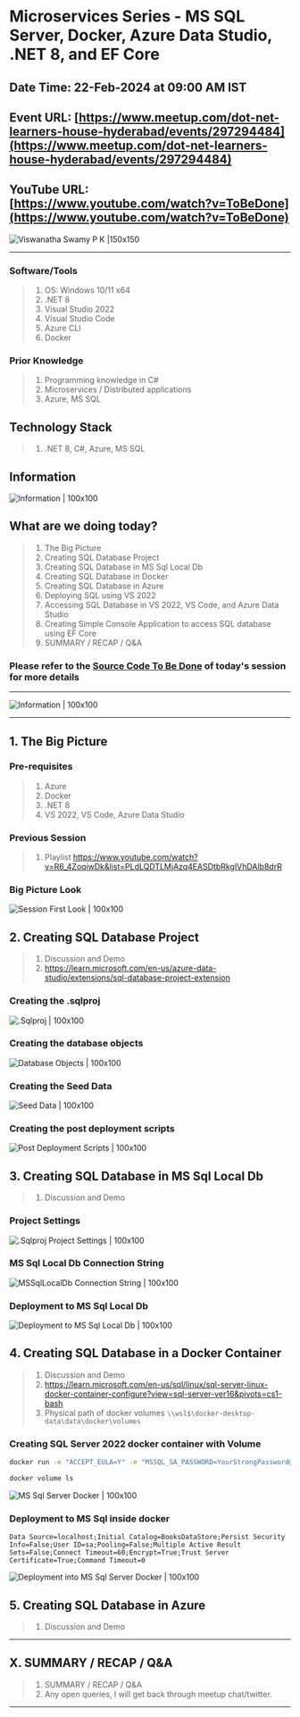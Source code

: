 # Microservices Series - MS SQL Server, Docker, Azure Data Studio, .NET 8, and EF Core

## Date Time: 22-Feb-2024 at 09:00 AM IST

## Event URL: [https://www.meetup.com/dot-net-learners-house-hyderabad/events/297294484](https://www.meetup.com/dot-net-learners-house-hyderabad/events/297294484)

## YouTube URL: [https://www.youtube.com/watch?v=ToBeDone](https://www.youtube.com/watch?v=ToBeDone)

![Viswanatha Swamy P K |150x150](./Documentation/Images/ViswanathaSwamyPK.PNG)

---

### Software/Tools

> 1. OS: Windows 10/11 x64
> 1. .NET 8
> 1. Visual Studio 2022
> 1. Visual Studio Code
> 1. Azure CLI
> 1. Docker

### Prior Knowledge

> 1. Programming knowledge in C#
> 1. Microservices / Distributed applications
> 1. Azure, MS SQL

## Technology Stack

> 1. .NET 8, C#, Azure, MS SQL

## Information

![Information | 100x100](../Documentation/Images/Information.PNG)

## What are we doing today?

> 1. The Big Picture
> 1. Creating SQL Database Project
> 1. Creating SQL Database in MS Sql Local Db
> 1. Creating SQL Database in Docker
> 1. Creating SQL Database in Azure
> 1. Deploying SQL using VS 2022
> 1. Accessing SQL Database in VS 2022, VS Code, and Azure Data Studio
> 1. Creating Simple Console Application to access SQL database using EF Core
> 1. SUMMARY / RECAP / Q&A

### Please refer to the [**Source Code To Be Done**](https://github.com/ViswanathaSwamy-PK-TechSkillz-Academy/minimal-apis) of today's session for more details

---

![Information | 100x100](../Documentation/Images/SeatBelt.PNG)

---

## 1. The Big Picture

### Pre-requisites

> 1. Azure
> 1. Docker
> 1. .NET 8
> 1. VS 2022, VS Code, Azure Data Studio

### Previous Session

> 1. Playlist <https://www.youtube.com/watch?v=R6_4ZoqiwDk&list=PLdLQDTLMjAzq4EASDtbRkgIVhDAlb8drR>

### Big Picture Look

![Session First Look | 100x100](./Documentation/Images/SessionFirstLook.PNG)

## 2. Creating SQL Database Project

> 1. Discussion and Demo
> 1. <https://learn.microsoft.com/en-us/azure-data-studio/extensions/sql-database-project-extension>

### Creating the .sqlproj

![.Sqlproj | 100x100](./Documentation/Images/SQLProj_1.PNG)

### Creating the database objects

![Database Objects | 100x100](./Documentation/Images/SQLProj_2.PNG)

### Creating the Seed Data

![Seed Data | 100x100](./Documentation/Images/SQLProj_3.PNG)

### Creating the post deployment scripts

![Post Deployment Scripts | 100x100](./Documentation/Images/SQLProj_4.PNG)

## 3. Creating SQL Database in MS Sql Local Db

> 1. Discussion and Demo

### Project Settings

![.Sqlproj Project Settings | 100x100](./Documentation/Images/SQLProj_Settings.PNG)

### MS Sql Local Db Connection String

![MSSqlLocalDb Connection String | 100x100](./Documentation/Images/MSSqlLocalDb_1.PNG)

### Deployment to MS Sql Local Db

![Deployment to MS Sql Local Db | 100x100](./Documentation/Images/MSSqlLocalDb_2.PNG)

## 4. Creating SQL Database in a Docker Container

> 1. Discussion and Demo
> 1. <https://learn.microsoft.com/en-us/sql/linux/sql-server-linux-docker-container-configure?view=sql-server-ver16&pivots=cs1-bash>
> 1. Physical path of docker volumes `\\wsl$\docker-desktop-data\data\docker\volumes`

### Creating SQL Server 2022 docker container with Volume

```bash
docker run -e "ACCEPT_EULA=Y" -e "MSSQL_SA_PASSWORD=YourStrongPassword@1" -p 1433:1433 --name books-datastore --hostname books-datastore -e 'MSSQL_PID=Standard' -v books-datastore-volume:/var/opt/mssql -d mcr.microsoft.com/mssql/server:2022-latest

docker volume ls
```

![MS Sql Server Docker | 100x100](./Documentation/Images/SQLServer_Docker_1.PNG)

### Deployment to MS Sql inside docker

```text
Data Source=localhost;Initial Catalog=BooksDataStore;Persist Security Info=False;User ID=sa;Pooling=False;Multiple Active Result Sets=False;Connect Timeout=60;Encrypt=True;Trust Server Certificate=True;Command Timeout=0
```

![Deployment into MS Sql Server Docker | 100x100](./Documentation/Images/SQLServer_Docker_2.PNG)

## 5. Creating SQL Database in Azure

> 1. Discussion and Demo

---

## X. SUMMARY / RECAP / Q&A

> 1. SUMMARY / RECAP / Q&A
> 2. Any open queries, I will get back through meetup chat/twitter.

---
